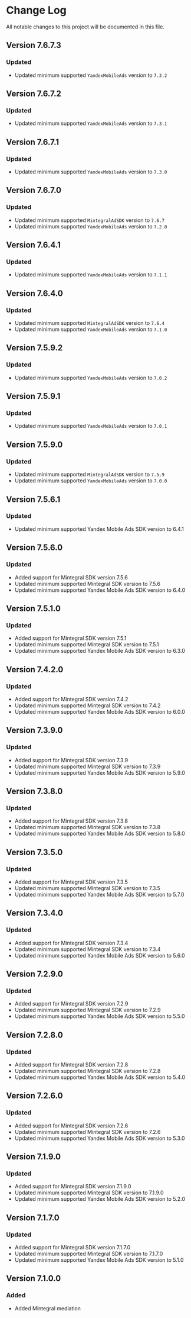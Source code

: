 # Change Log

All notable changes to this project will be documented in this file.

## Version 7.6.7.3

### Updated

- Updated minimum supported `YandexMobileAds` version to `7.3.2`

## Version 7.6.7.2

### Updated

- Updated minimum supported `YandexMobileAds` version to `7.3.1`

## Version 7.6.7.1

### Updated

- Updated minimum supported `YandexMobileAds` version to `7.3.0`

## Version 7.6.7.0

### Updated

- Updated minimum supported `MintegralAdSDK` version to `7.6.7`
- Updated minimum supported `YandexMobileAds` version to `7.2.0`

## Version 7.6.4.1

### Updated

- Updated minimum supported `YandexMobileAds` version to `7.1.1`

## Version 7.6.4.0

### Updated

- Updated minimum supported `MintegralAdSDK` version to `7.6.4`
- Updated minimum supported `YandexMobileAds` version to `7.1.0`

## Version 7.5.9.2

### Updated

- Updated minimum supported `YandexMobileAds` version to `7.0.2`

## Version 7.5.9.1

### Updated

- Updated minimum supported `YandexMobileAds` version to `7.0.1`

## Version 7.5.9.0

### Updated

- Updated minimum supported `MintegralAdSDK` version to `7.5.9`
- Updated minimum supported `YandexMobileAds` version to `7.0.0`

## Version 7.5.6.1

### Updated

- Updated minimum supported Yandex Mobile Ads SDK version to 6.4.1

## Version 7.5.6.0

### Updated

- Added support for Mintegral SDK version 7.5.6
- Updated minimum supported Mintegral SDK version to 7.5.6
- Updated minimum supported Yandex Mobile Ads SDK version to 6.4.0

## Version 7.5.1.0

### Updated

- Added support for Mintegral SDK version 7.5.1
- Updated minimum supported Mintegral SDK version to 7.5.1
- Updated minimum supported Yandex Mobile Ads SDK version to 6.3.0

## Version 7.4.2.0

### Updated

- Added support for Mintegral SDK version 7.4.2
- Updated minimum supported Mintegral SDK version to 7.4.2
- Updated minimum supported Yandex Mobile Ads SDK version to 6.0.0

## Version 7.3.9.0

### Updated

- Added support for Mintegral SDK version 7.3.9
- Updated minimum supported Mintegral SDK version to 7.3.9
- Updated minimum supported Yandex Mobile Ads SDK version to 5.9.0

## Version 7.3.8.0

### Updated

- Added support for Mintegral SDK version 7.3.8
- Updated minimum supported Mintegral SDK version to 7.3.8
- Updated minimum supported Yandex Mobile Ads SDK version to 5.8.0

## Version 7.3.5.0

### Updated

- Added support for Mintegral SDK version 7.3.5
- Updated minimum supported Mintegral SDK version to 7.3.5
- Updated minimum supported Yandex Mobile Ads SDK version to 5.7.0

## Version 7.3.4.0

### Updated

- Added support for Mintegral SDK version 7.3.4
- Updated minimum supported Mintegral SDK version to 7.3.4
- Updated minimum supported Yandex Mobile Ads SDK version to 5.6.0

## Version 7.2.9.0

### Updated

- Added support for Mintegral SDK version 7.2.9
- Updated minimum supported Mintegral SDK version to 7.2.9
- Updated minimum supported Yandex Mobile Ads SDK version to 5.5.0

## Version 7.2.8.0

### Updated

- Added support for Mintegral SDK version 7.2.8
- Updated minimum supported Mintegral SDK version to 7.2.8
- Updated minimum supported Yandex Mobile Ads SDK version to 5.4.0

## Version 7.2.6.0

### Updated

- Added support for Mintegral SDK version 7.2.6
- Updated minimum supported Mintegral SDK version to 7.2.6
- Updated minimum supported Yandex Mobile Ads SDK version to 5.3.0

## Version 7.1.9.0

### Updated

- Added support for Mintegral SDK version 7.1.9.0
- Updated minimum supported Mintegral SDK version to 7.1.9.0
- Updated minimum supported Yandex Mobile Ads SDK version to 5.2.0

## Version 7.1.7.0

### Updated

- Added support for Mintegral SDK version 7.1.7.0
- Updated minimum supported Mintegral SDK version to 7.1.7.0
- Updated minimum supported Yandex Mobile Ads SDK version to 5.1.0

## Version 7.1.0.0

### Added

- Added Mintegral mediation
